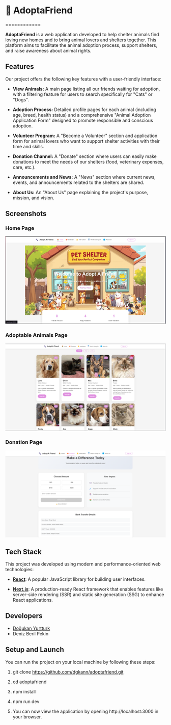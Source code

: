 # 🐾 AdoptaFriend
============

**AdoptaFriend** is a web application developed to help shelter animals find loving new homes and to bring animal lovers and shelters together. This platform aims to facilitate the animal adoption process, support shelters, and raise awareness about animal rights.

Features
--------

Our project offers the following key features with a user-friendly interface:

*   **View Animals:** A main page listing all our friends waiting for adoption, with a filtering feature for users to search specifically for "Cats" or "Dogs".
    
*   **Adoption Process:** Detailed profile pages for each animal (including age, breed, health status) and a comprehensive "Animal Adoption Application Form" designed to promote responsible and conscious adoption.
    
*   **Volunteer Program:** A "Become a Volunteer" section and application form for animal lovers who want to support shelter activities with their time and skills.
    
*   **Donation Channel:** A "Donate" section where users can easily make donations to meet the needs of our shelters (food, veterinary expenses, care, etc.).
    
*   **Announcements and News:** A "News" section where current news, events, and announcements related to the shelters are shared.

*   **About Us:** An "About Us" page explaining the project's purpose, mission, and vision.
    


## Screenshots

### Home Page
![Home Page](./screenshots/homepage.png)


### Adoptable Animals Page
![Adoptable Animals Page](./screenshots/pets.png)

### Donation Page
![Donation Page](./screenshots/donationpage.png)

Tech Stack
----------

This project was developed using modern and performance-oriented web technologies:

*   [**React**](https://reactjs.org/): A popular JavaScript library for building user interfaces.
    
*   [**Next.js**](https://nextjs.org/): A production-ready React framework that enables features like server-side rendering (SSR) and static site generation (SSG) to enhance React applications.
    
## Developers

- [Doğukan Yurtturk](https://github.com/dgkann)  
- Deniz Beril Pekin

Setup and Launch
----------------

You can run the project on your local machine by following these steps:

1.  git clone https://github.com/dgkann/adoptafriend.git
    
2.  cd adoptafriend
    
3.  npm install
    
4.  npm run dev
    
5.  You can now view the application by opening http://localhost:3000 in your browser.

